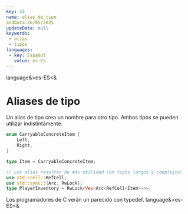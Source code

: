 ```yaml
---
key: 43
name: alias_de_tipo
addData:26/05/2025
updateData: null
keywords: 
 - alias
 - tipos
languages:
 - key: Español
   value: es-ES
---
```

language&>es-ES<&
# Aliases de tipo
Un alias de tipo crea un nombre para otro tipo. Ambos tipos se pueden utilizar indistintamente.

```rust
enum CarryableConcreteItem {
    Left,
    Right,
}

type Item = CarryableConcreteItem;

// Los alias resultan de más utilidad con tipos largos y complejos:
use std::cell::RefCell;
use std::sync::{Arc, RwLock};
type PlayerInventory = RwLock<Vec<Arc<RefCell<Item>>>>;
```

Los programadores de C verán un parecido con typedef.
language&>es-ES<&